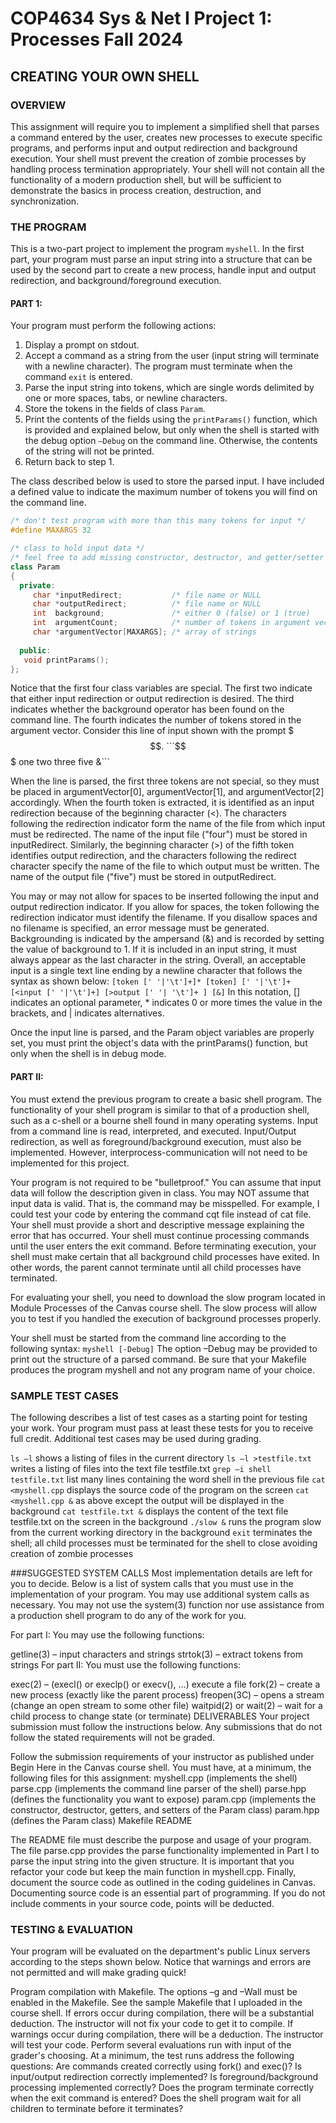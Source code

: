 # COP4634 Sys & Net I Project 1: Processes Fall 2024

## CREATING YOUR OWN SHELL

### OVERVIEW
This assignment will require you to implement a simplified shell that parses a command entered by the user, creates new processes to execute specific programs, and performs input and output redirection and background execution. Your shell must prevent the creation of zombie processes by handling process termination appropriately. Your shell will not contain all the functionality of a modern production shell, but will be sufficient to demonstrate the basics in process creation, destruction, and synchronization.

### THE PROGRAM
This is a two-part project to implement the program `myshell`. In the first part, your program must parse an input string into a structure that can be used by the second part to create a new process, handle input and output redirection, and background/foreground execution.

#### PART 1:

Your program must perform the following actions:

1. Display a prompt on stdout.
2. Accept a command as a string from the user (input string will terminate with a newline character). The program must terminate when the command `exit` is entered.
3. Parse the input string into tokens, which are single words delimited by one or more spaces, tabs, or newline characters.
4. Store the tokens in the fields of class `Param`.
5. Print the contents of the fields using the `printParams()` function, which is provided and explained below, but only when the shell is started with the debug option `–Debug` on the command line. Otherwise, the contents of the string will not be printed.
6. Return back to step 1.

The class described below is used to store the parsed input. I have included a defined value to indicate the maximum number of tokens you will find on the command line.

```cpp
/* don't test program with more than this many tokens for input */
#define MAXARGS 32

/* class to hold input data */
/* feel free to add missing constructor, destructor, and getter/setter functions */
class Param
{
  private:
     char *inputRedirect;           /* file name or NULL                   */
     char *outputRedirect;          /* file name or NULL                   */
     int  background;               /* either 0 (false) or 1 (true)        */
     int  argumentCount;            /* number of tokens in argument vector */
     char *argumentVector[MAXARGS]; /* array of strings                    */
  
  public:
   void printParams();
};
```

Notice that the first four class variables are special. The first two indicate that either input redirection or output redirection is desired. The third indicates whether the background operator has been found on the command line. The fourth indicates the number of tokens stored in the argument vector. Consider this line of input shown with the prompt $$$.
```$$$ one two three <four >five &```

When the line is parsed, the first three tokens are not special, so they must be placed in argumentVector[0], argumentVector[1], and argumentVector[2] accordingly. When the fourth token is extracted, it is identified as an input redirection because of the beginning character (<). The characters following the redirection indicator form the name of the file from which input must be redirected. The name of the input file ("four") must be stored in inputRedirect. Similarly, the beginning character (>) of the fifth token identifies output redirection, and the characters following the redirect character specify the name of the file to which output must be written. The name of the output file ("five") must be stored in outputRedirect.

You may or may not allow for spaces to be inserted following the input and output redirection indicator. If you allow for spaces, the token following the redirection indicator must identify the filename. If you disallow spaces and no filename is specified, an error message must be generated. Backgrounding is indicated by the ampersand (&) and is recorded by setting the value of background to 1. If it is included in an input string, it must always appear as the last character in the string. Overall, an acceptable input is a single text line ending by a newline character that follows the syntax as shown below:
```[token [' '|'\t']+]* [token] [' '|'\t']+ [<input [' '|'\t']+] [>output [' '| '\t']+ ] [&]```
In this notation, [] indicates an optional parameter, * indicates 0 or more times the value in the brackets, and | indicates alternatives.

Once the input line is parsed, and the Param object variables are properly set, you must print the object's data with the printParams() function, but only when the shell is in debug mode.

#### PART II:
You must extend the previous program to create a basic shell program. The functionality of your shell program is similar to that of a production shell, such as a c-shell or a bourne shell found in many operating systems. Input from a command line is read, interpreted, and executed. Input/Output redirection, as well as foreground/background execution, must also be implemented. However, interprocess-communication will not need to be implemented for this project.

Your program is not required to be "bulletproof." You can assume that input data will follow the description given in class. You may NOT assume that input data is valid. That is, the command may be misspelled. For example, I could test your code by entering the command cqt file instead of cat file. Your shell must provide a short and descriptive message explaining the error that has occurred. Your shell must continue processing commands until the user enters the exit command. Before terminating execution, your shell must make certain that all background child processes have exited. In other words, the parent cannot terminate until all child processes have terminated.

For evaluating your shell, you need to download the slow program located in Module Processes of the Canvas course shell. The slow process will allow you to test if you handled the execution of background processes properly.

Your shell must be started from the command line according to the following syntax:
```myshell [-Debug]```
The option –Debug may be provided to print out the structure of a parsed command. Be sure that your Makefile produces the program myshell and not any program name of your choice.

### SAMPLE TEST CASES
The following describes a list of test cases as a starting point for testing your work. Your program must pass at least these tests for you to receive full credit. Additional test cases may be used during grading.

```ls –l```	shows a listing of files in the current directory
```ls –l >testfile.txt```	writes a listing of files into the text file testfile.txt
```grep –i shell testfile.txt```	list many lines containing the word shell in the previous file
```cat <myshell.cpp```	displays the source code of the program on the screen
```cat <myshell.cpp &```	as above except the output will be displayed in the background
```cat testfile.txt &```	displays the content of the text file testfile.txt on the screen in the background
```./slow &```	runs the program slow from the current working directory in the background
```exit```	terminates the shell; all child processes must be terminated for the shell to close avoiding creation of zombie processes

###SUGGESTED SYSTEM CALLS
Most implementation details are left for you to decide. Below is a list of system calls that you must use in the implementation of your program. You may use additional system calls as necessary. You may not use the system(3) function nor use assistance from a production shell program to do any of the work for you.

For part I: You may use the following functions:

getline(3) – input characters and strings
strtok(3) – extract tokens from strings
For part II: You must use the following functions:

exec(2) – (execl() or execlp() or execv(), …) execute a file
fork(2) – create a new process (exactly like the parent process)
freopen(3C) – opens a stream (change an open stream to some other file)
waitpid(2) or wait(2) – wait for a child process to change state (or terminate)
DELIVERABLES
Your project submission must follow the instructions below. Any submissions that do not follow the stated requirements will not be graded.

Follow the submission requirements of your instructor as published under Begin Here in the Canvas course shell.
You must have, at a minimum, the following files for this assignment:
myshell.cpp (implements the shell)
parse.cpp (implements the command line parser of the shell)
parse.hpp (defines the functionality you want to expose)
param.cpp (implements the constructor, destructor, getters, and setters of the Param class)
param.hpp (defines the Param class)
Makefile
README

The README file must describe the purpose and usage of your program. The file parse.cpp provides the parse functionality implemented in Part I to parse the input string into the given structure. It is important that you refactor your code but keep the main function in myshell.cpp. Finally, document the source code as outlined in the coding guidelines in Canvas. Documenting source code is an essential part of programming. If you do not include comments in your source code, points will be deducted.

### TESTING & EVALUATION
Your program will be evaluated on the department's public Linux servers according to the steps shown below. Notice that warnings and errors are not permitted and will make grading quick!

Program compilation with Makefile. The options –g and –Wall must be enabled in the Makefile. See the sample Makefile that I uploaded in the course shell.
If errors occur during compilation, there will be a substantial deduction. The instructor will not fix your code to get it to compile.
If warnings occur during compilation, there will be a deduction. The instructor will test your code.
Perform several evaluations run with input of the grader's choosing. At a minimum, the test runs address the following questions:
Are commands created correctly using fork() and exec()?
Is input/output redirection correctly implemented?
Is foreground/background processing implemented correctly?
Does the program terminate correctly when the exit command is entered?
Does the shell program wait for all children to terminate before it terminates?
